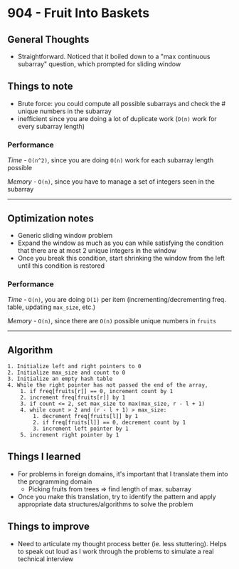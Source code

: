 # 904 - Fruit Into Baskets

## General Thoughts
- Straightforward. Noticed that it boiled down to a "max continuous subarray" question, which prompted for sliding window

## Things to note
- Brute force: you could compute all possible subarrays and check the # unique numbers in the subarray
- inefficient since you are doing a lot of duplicate work (`O(n)` work for every subarray length)

### Performance

*Time* - `O(n^2)`, since you are doing `O(n)` work for each subarray length possible

*Memory* - `O(n)`, since you have to manage a set of integers seen in the subarray

---

## Optimization notes
- Generic sliding window problem
- Expand the window as much as you can while satisfying the condition that there are at most 2 unique integers in the window
- Once you break this condition, start shrinking the window from the left until this condition is restored

### Performance

*Time* - `O(n)`, you are doing `O(1)` per item (incrementing/decrementing freq. table, updating `max_size`, etc.)

*Memory* - `O(n)`, since there are `O(n)` possible unique numbers in `fruits`

---

## Algorithm
```
1. Initialize left and right pointers to 0
2. Initialize max_size and count to 0
3. Initialize an empty hash table
4. While the right pointer has not passed the end of the array,
    1. if freq[fruits[r]] == 0, increment count by 1
    2. increment freq[fruits[r]] by 1
    3. if count <= 2, set max_size to max(max_size, r - l + 1)
    4. while count > 2 and (r - l + 1) > max_size:
        1. decrement freq[fruits[l]] by 1
        2. if freq[fruits[l]] == 0, decrement count by 1
        3. increment left pointer by 1
    5. increment right pointer by 1
```
## Things I learned
- For problems in foreign domains, it's important that I translate them into the programming domain
    - Picking fruits from trees => find length of max. subarray
- Once you make this translation, try to identify the pattern and apply appropriate data structures/algorithms to solve the problem

## Things to improve
- Need to articulate my thought process better (ie. less stuttering). Helps to speak out loud as I work through the problems to simulate a real technical interview